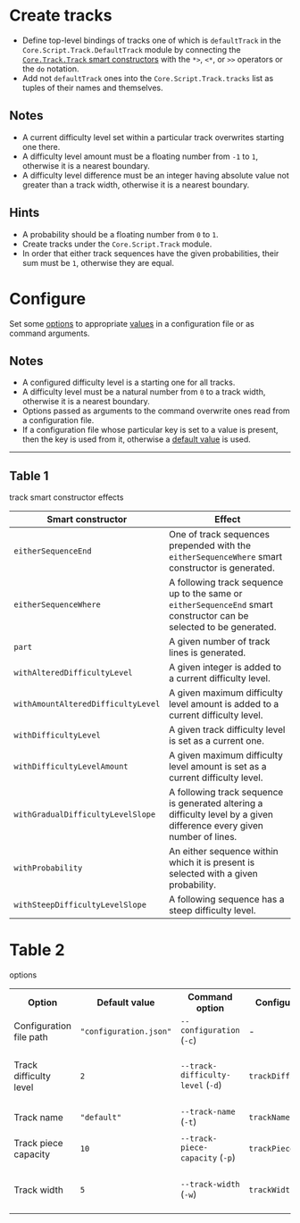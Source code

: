 # Create tracks

- Define top-level bindings of tracks one of which is `defaultTrack` in the
  `Core.Script.Track.DefaultTrack` module by connecting the [`Core.Track.Track`
  smart constructors](#table-1) with the `*>`, `<*`, or `>>` operators or the
  `do` notation.
- Add not `defaultTrack` ones into the `Core.Script.Track.tracks` list as
  tuples of their names and themselves.

## Notes

- A current difficulty level set within a particular track overwrites starting
  one there.
- A difficulty level amount must be a floating number from `-1` to `1`,
  otherwise it is a nearest boundary.
- A difficulty level difference must be an integer having absolute value not
  greater than a track width, otherwise it is a nearest boundary.

## Hints

- A probability should be a floating number from `0` to `1`.
- Create tracks under the `Core.Script.Track` module.
- In order that either track sequences have the given probabilities, their sum
  must be `1`, otherwise they are equal.

# Configure

Set some [options](#table-2) to appropriate [values](#table-2) in a
configuration file or as command arguments.

## Notes

- A configured difficulty level is a starting one for all tracks.
- A difficulty level must be a natural number from `0` to a track width,
  otherwise it is a nearest boundary.
- Options passed as arguments to the command overwrite ones read from a
  configuration file.
- If a configuration file whose particular key is set to a value is present,
  then the key is used from it, otherwise a [default value](#table-2) is used.

---

## Table 1

track smart constructor effects

|Smart constructor                 |Effect                                                                                                                |
|----------------------------------|----------------------------------------------------------------------------------------------------------------------|
|`eitherSequenceEnd`               |One of track sequences prepended with the `eitherSequenceWhere` smart constructor is generated.                       |
|`eitherSequenceWhere`             |A following track sequence up to the same or `eitherSequenceEnd` smart constructor can be selected to be generated.   |
|`part`                            |A given number of track lines is generated.                                                                           |
|`withAlteredDifficultyLevel`      |A given integer is added to a current difficulty level.                                                               |
|`withAmountAlteredDifficultyLevel`|A given maximum difficulty level amount is added to a current difficulty level.                                       |
|`withDifficultyLevel`             |A given track difficulty level is set as a current one.                                                               |
|`withDifficultyLevelAmount`       |A given maximum difficulty level amount is set as a current difficulty level.                                         |
|`withGradualDifficultyLevelSlope` |A following track sequence is generated altering a difficulty level by a given difference every given number of lines.|
|`withProbability`                 |An either sequence within which it is present is selected with a given probability.                                   |
|`withSteepDifficultyLevelSlope`   |A following sequence has a steep difficulty level.                                                                    |

# Table 2

options

<table>
    <tr>
        <th>Option</th>
        <th>Default value</th>
        <th>Command option</th>
        <th>Configuration key</th>
        <th>Description</th>
    </tr>
    <tr>
        <td>Configuration file path</td>
        <td><code>"configuration.json"</code></td>
        <td><code>--configuration</code> (<code>-c</code>)</td>
        <td>-</td>
        <td>a configuration file path</td>
    </tr>
    <tr>
        <td>Track difficulty level</td>
        <td><code>2</code></td>
        <td><code>--track-difficulty-level</code> (<code>-d</code>)</td>
        <td><code>trackDifficultyLevel</code></td>
        <td>
            a number defining a maximum number of
            <code>Core.Track.Cell.Pass</code> values generated for a single
            track line
        </td>
    <tr>
        <td>Track name</td>
        <td><code>"default"</code></td>
        <td><code>--track-name</code> (<code>-t</code>)</td>
        <td><code>trackName</code></td>
        <td>a name of a track to interpret</td>
    </tr>
    </tr>
    <tr>
        <td>Track piece capacity</td>
        <td><code>10</code></td>
        <td><code>--track-piece-capacity</code> (<code>-p</code>)</td>
        <td><code>trackPieceCapacity</code></td>
        <td>a number of track lines rendered at a time</td>
    </tr>
    <tr>
        <td>Track width</td>
        <td><code>5</code></td>
        <td><code>--track-width</code> (<code>-w</code>)</td>
        <td><code>trackWidth</code></td>
        <td>
            a number of the <code>Core.Track.Cell</code> values in a single
            track line
        </td>
    </tr>
</table>
